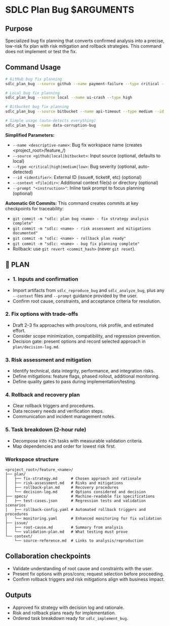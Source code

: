 # SDLC Plan Bug $ARGUMENTS

## Purpose
Specialized bug fix planning that converts confirmed analysis into a precise, low-risk fix plan
with risk mitigation and rollback strategies. This command does not implement or test the fix.

## Command Usage
```bash
# GitHub bug fix planning
sdlc_plan_bug --source github --name payment-failure --type critical --id 456

# Local bug fix planning
sdlc_plan_bug --source local --name ui-crash --type high

# Bitbucket bug fix planning
sdlc_plan_bug --source bitbucket --name api-timeout --type medium --id 789

# Simple usage (auto-detects everything)
sdlc_plan_bug --name data-corruption-bug
```

**Simplified Parameters:**
- `--name <descriptive-name>`: Bug fix workspace name (creates <project_root>/feature_<name>/)
- `--source <github|local|bitbucket>`: Input source (optional, defaults to local)
- `--type <critical|high|medium|low>`: Bug severity (optional, auto-detected)
- `--id <identifier>`: External ID (issue#, ticket#, etc) (optional)
- `--context <file|dir>`: Additional context file(s) or directory (optional)
- `--prompt "<instruction>"`: Inline task prompt to focus planning (optional)

**Automatic Git Commits:**
This command creates commits at key checkpoints for traceability:
- `git commit -m "sdlc: plan bug <name> - fix strategy analysis complete"`
- `git commit -m "sdlc: <name> - risk assessment and mitigations documented"`
- `git commit -m "sdlc: <name> - rollback plan ready"`
- `git commit -m "sdlc: <name> - bug fix planning complete"`
- Rollback: use `git revert <commit_hash>` (never `git reset`).

## 🔹 PLAN
- ### 1. Inputs and confirmation
- Import artifacts from `sdlc_reproduce_bug` and `sdlc_analyze_bug`, plus any `--context` files
  and `--prompt` guidance provided by the user.
- Confirm root cause, constraints, and acceptance criteria for resolution.

### 2. Fix options with trade-offs
- Draft 2–3 fix approaches with pros/cons, risk profile, and estimated effort.
- Consider scope minimization, compatibility, and regression prevention.
- Decision gate: present options and record selected approach in `plan/decision-log.md`.

### 3. Risk assessment and mitigation
- Identify technical, data integrity, performance, and integration risks.
- Define mitigations: feature flags, phased rollout, additional monitoring.
- Define quality gates to pass during implementation/testing.

### 4. Rollback and recovery plan
- Clear rollback triggers and procedures.
- Data recovery needs and verification steps.
- Communication and incident management notes.

### 5. Task breakdown (2-hour rule)
- Decompose into ≤2h tasks with measurable validation criteria.
- Map dependencies and order for lowest risk first.

### Workspace structure
```
<project_root>/feature_<name>/
├── plan/
│   ├── fix-strategy.md      # Chosen approach and rationale
│   ├── risk-assessment.md   # Risks and mitigations
│   ├── rollback-plan.md     # Recovery procedures
│   └── decision-log.md      # Options considered and decision
├── specs/                   # Machine-readable fix specifications
│   ├── test-cases.json      # Regression tests and validation scenarios
│   ├── rollback-config.yaml # Automated rollback triggers and procedures
│   └── monitoring.yaml      # Enhanced monitoring for fix validation
├── issue/
│   ├── root-cause.md        # Summary from analysis
│   └── validation-plan.md   # What testing must prove
└── context/
    └── source-reference.md  # Links to analysis/reproduction
```

## Collaboration checkpoints
- Validate understanding of root cause and constraints with the user.
- Present fix options with pros/cons; request selection before proceeding.
- Confirm rollback triggers and risk mitigations align with business impact.

## Outputs
- Approved fix strategy with decision log and rationale.
- Risk and rollback plans ready for implementation.
- Ordered task breakdown ready for `sdlc_implement_bug`.
